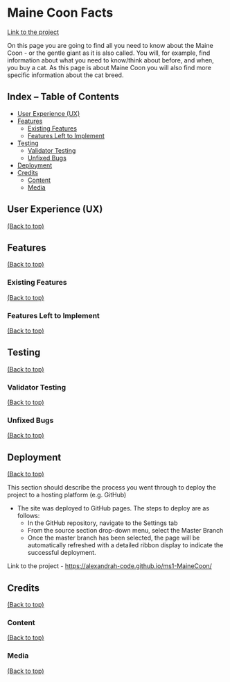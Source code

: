 # Maine Coon Facts

[Link to the project](https://alexandrah-code.github.io/ms1-MaineCoon/)

On this page you are going to find all you need to know about the Maine Coon - or the gentle giant as it is also called. You will, for example, find information about what you need to know/think about before, and when, you buy a cat. As this page is about Maine Coon you will also find more specific information about the cat breed.

## Index – Table of Contents
  * [User Experience (UX)](#user-experience-ux)
  * [Features](#features)
    * [Existing Features](#existing-features)
    * [Features Left to Implement](#features-left-to-implement)
  * [Testing](#testing)
    * [Validator Testing](#validator-testing)
    * [Unfixed Bugs](#unfixed-bugs)
  * [Deployment](#deployment)
  * [Credits](#credits)
    * [Content](#content)
    * [Media](#media)

## User Experience (UX)
[(Back to top)](#index--table-of-contents)

## Features
[(Back to top)](#index--table-of-contents)

### Existing Features
[(Back to top)](#index--table-of-contents)

### Features Left to Implement
[(Back to top)](#index--table-of-contents)

## Testing
[(Back to top)](#index--table-of-contents)

### Validator Testing
[(Back to top)](#index--table-of-contents)

### Unfixed Bugs
[(Back to top)](#index--table-of-contents)

## Deployment
[(Back to top)](#index--table-of-contents)

This section should describe the process you went through to deploy the project to a hosting platform (e.g. GitHub) 

- The site was deployed to GitHub pages. The steps to deploy are as follows: 
  - In the GitHub repository, navigate to the Settings tab 
  - From the source section drop-down menu, select the Master Branch
  - Once the master branch has been selected, the page will be automatically refreshed with a detailed ribbon display to indicate the successful deployment. 

Link to the project - https://alexandrah-code.github.io/ms1-MaineCoon/

## Credits
[(Back to top)](#index--table-of-contents)

### Content
[(Back to top)](#index--table-of-contents)

### Media
[(Back to top)](#index--table-of-contents)
